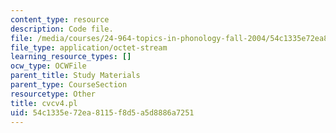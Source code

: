 ```yaml
---
content_type: resource
description: Code file.
file: /media/courses/24-964-topics-in-phonology-fall-2004/54c1335e72ea8115f8d5a5d8886a7251_cvcv4.pl
file_type: application/octet-stream
learning_resource_types: []
ocw_type: OCWFile
parent_title: Study Materials
parent_type: CourseSection
resourcetype: Other
title: cvcv4.pl
uid: 54c1335e-72ea-8115-f8d5-a5d8886a7251
---
```


